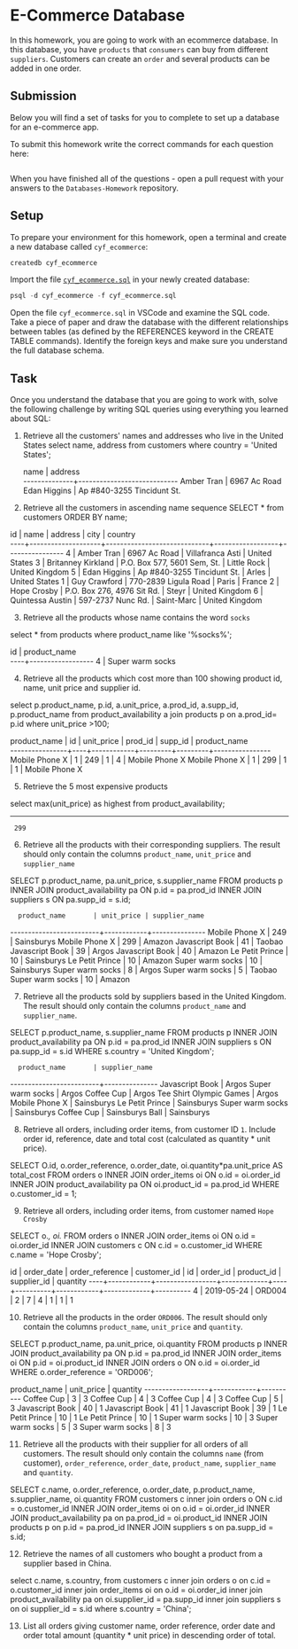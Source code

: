 # E-Commerce Database

In this homework, you are going to work with an ecommerce database. In this database, you have `products` that `consumers` can buy from different `suppliers`. Customers can create an `order` and several products can be added in one order.

## Submission

Below you will find a set of tasks for you to complete to set up a database for an e-commerce app.

To submit this homework write the correct commands for each question here:
```sql


```

When you have finished all of the questions - open a pull request with your answers to the `Databases-Homework` repository.

## Setup

To prepare your environment for this homework, open a terminal and create a new database called `cyf_ecommerce`:

```sql
createdb cyf_ecommerce
```

Import the file [`cyf_ecommerce.sql`](./cyf_ecommerce.sql) in your newly created database:

```sql
psql -d cyf_ecommerce -f cyf_ecommerce.sql
```

Open the file `cyf_ecommerce.sql` in VSCode and examine the SQL code. Take a piece of paper and draw the database with the different relationships between tables (as defined by the REFERENCES keyword in the CREATE TABLE commands). Identify the foreign keys and make sure you understand the full database schema.

## Task

Once you understand the database that you are going to work with, solve the following challenge by writing SQL queries using everything you learned about SQL:

1. Retrieve all the customers' names and addresses who live in the United States
select name, address from customers where country = 'United States';

     name     |          address           
--------------+----------------------------
 Amber Tran   | 6967 Ac Road
 Edan Higgins | Ap #840-3255 Tincidunt St.


2. Retrieve all the customers in ascending name sequence
SELECT * from customers ORDER BY name;

 id |        name        |           address           |       city       |    country     
----+--------------------+-----------------------------+------------------+----------------
  4 | Amber Tran         | 6967 Ac Road                | Villafranca Asti | United States
  3 | Britanney Kirkland | P.O. Box 577, 5601 Sem, St. | Little Rock      | United Kingdom
  5 | Edan Higgins       | Ap #840-3255 Tincidunt St.  | Arles            | United States
  1 | Guy Crawford       | 770-2839 Ligula Road        | Paris            | France
  2 | Hope Crosby        | P.O. Box 276, 4976 Sit Rd.  | Steyr            | United Kingdom
  6 | Quintessa Austin   | 597-2737 Nunc Rd.           | Saint-Marc       | United Kingdom


3. Retrieve all the products whose name contains the word `socks`

select * from products where product_name  like '%socks%';

 id |   product_name   
----+------------------
  4 | Super warm socks


4. Retrieve all the products which cost more than 100 showing product id, name, unit price and supplier id.

select p.product_name, p.id, a.unit_price, a.prod_id, a.supp_id, p.product_name from product_availability a join products p on a.prod_id= p.id where unit_price >100;

 product_name  | id | unit_price | prod_id | supp_id |  product_name  
----------------+----+------------+---------+---------+----------------
 Mobile Phone X |  1 |        249 |       1 |       4 | Mobile Phone X
 Mobile Phone X |  1 |        299 |       1 |       1 | Mobile Phone X



5. Retrieve the 5 most expensive products

select max(unit_price) as highest from product_availability;

---------
     299

6. Retrieve all the products with their corresponding suppliers. The result should only contain the columns `product_name`, `unit_price` and `supplier_name`


SELECT p.product_name, pa.unit_price, s.supplier_name FROM products p INNER JOIN product_availability pa ON p.id = pa.prod_id INNER JOIN suppliers s ON pa.supp_id = s.id;


      product_name       | unit_price | supplier_name 
-------------------------+------------+---------------
 Mobile Phone X          |        249 | Sainsburys
 Mobile Phone X          |        299 | Amazon
 Javascript Book         |         41 | Taobao
 Javascript Book         |         39 | Argos
 Javascript Book         |         40 | Amazon
 Le Petit Prince         |         10 | Sainsburys
 Le Petit Prince         |         10 | Amazon
 Super warm socks        |         10 | Sainsburys
 Super warm socks        |          8 | Argos
 Super warm socks        |          5 | Taobao
 Super warm socks        |         10 | Amazon


7. Retrieve all the products sold by suppliers based in the United Kingdom. The result should only contain the columns `product_name` and `supplier_name`.


SELECT p.product_name, s.supplier_name FROM products p INNER JOIN product_availability pa ON p.id = pa.prod_id INNER JOIN suppliers s ON pa.supp_id = s.id WHERE s.country = 'United Kingdom';


      product_name       | supplier_name 
-------------------------+---------------
 Javascript Book         | Argos
 Super warm socks        | Argos
 Coffee Cup              | Argos
 Tee Shirt Olympic Games | Argos
 Mobile Phone X          | Sainsburys
 Le Petit Prince         | Sainsburys
 Super warm socks        | Sainsburys
 Coffee Cup              | Sainsburys
 Ball                    | Sainsburys


8. Retrieve all orders, including order items, from customer ID `1`. Include order id, reference, date and total cost (calculated as quantity * unit price).

SELECT O.id, o.order_reference, o.order_date, oi.quantity*pa.unit_price AS total_cost FROM orders o INNER JOIN order_items oi ON o.id = oi.order_id INNER JOIN product_availability pa ON oi.product_id = pa.prod_id WHERE o.customer_id = 1;

9. Retrieve all orders, including order items, from customer named `Hope Crosby`

SELECT o.*, oi.* FROM orders o INNER JOIN order_items oi ON o.id = oi.order_id INNER JOIN customers c ON c.id = o.customer_id WHERE c.name = 'Hope Crosby';

 id | order_date | order_reference | customer_id | id | order_id | product_id | supplier_id | quantity 
----+------------+-----------------+-------------+----+----------+------------+-------------+----------
  4 | 2019-05-24 | ORD004          |           2 |  7 |        4 |          1 |           1 |        1

10. Retrieve all the products in the order `ORD006`. The result should only contain the columns `product_name`, `unit_price` and `quantity`.


SELECT p.product_name, pa.unit_price, oi.quantity FROM products p INNER JOIN product_availability pa ON p.id = pa.prod_id INNER JOIN order_items oi ON p.id = oi.product_id INNER JOIN orders o ON o.id = oi.order_id WHERE o.order_reference = 'ORD006';


product_name   | unit_price | quantity 
------------------+------------+----------
 Coffee Cup       |          3 |        3
 Coffee Cup       |          4 |        3
 Coffee Cup       |          4 |        3
 Coffee Cup       |          5 |        3
 Javascript Book  |         40 |        1
 Javascript Book  |         41 |        1
 Javascript Book  |         39 |        1
 Le Petit Prince  |         10 |        1
 Le Petit Prince  |         10 |        1
 Super warm socks |         10 |        3
 Super warm socks |          5 |        3
 Super warm socks |          8 |        3


11. Retrieve all the products with their supplier for all orders of all customers. The result should only contain the columns `name` (from customer), `order_reference`, `order_date`, `product_name`, `supplier_name` and `quantity`.

SELECT c.name, o.order_reference, o.order_date, p.product_name, s.supplier_name, oi.quantity FROM customers c inner join orders o ON c.id = o.customer_id INNER JOIN order_items oi on o.id = oi.order_id INNER JOIN product_availability pa on pa.prod_id = oi.product_id INNER JOIN products p on p.id = pa.prod_id INNER JOIN suppliers s on pa.supp_id = s.id;


12. Retrieve the names of all customers who bought a product from a supplier based in China.

select c.name, s.country, from customers c inner join orders o on c.id = o.customer_id inner join order_items oi on o.id = oi.order_id inner join product_availability pa on oi.supplier_id = pa.supp_id inner join suppliers s on oi supplier_id = s.id where s.country = 'China';


13. List all orders giving customer name, order reference, order date and order total amount (quantity * unit price) in descending order of total.

